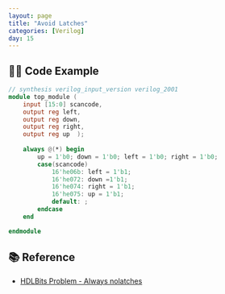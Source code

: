```yaml
---
layout: page
title: "Avoid Latches"
categories: [Verilog]
day: 15
---
```


## 🧑‍💻 Code Example

```verilog
// synthesis verilog_input_version verilog_2001
module top_module (
    input [15:0] scancode,
    output reg left,
    output reg down,
    output reg right,
    output reg up  ); 
    
    always @(*) begin
        up = 1'b0; down = 1'b0; left = 1'b0; right = 1'b0;
        case(scancode)
            16'he06b: left = 1'b1;
            16'he072: down =1'b1;
            16'he074: right = 1'b1;
            16'he075: up = 1'b1;
            default: ;
        endcase        
    end

endmodule
```

## 📚 Reference
* [HDLBits Problem - Always nolatches](https://hdlbits.01xz.net/wiki/Always_nolatches)
